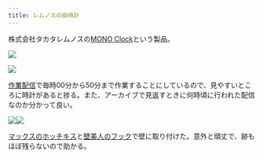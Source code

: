 ```yaml
---
title: レムノスの掛時計
---
```

株式会社タカタレムノスの[MONO Clock](https://www.amazon.co.jp/dp/B004UIT8BK)という製品。

![](https://lh3.googleusercontent.com/docs/ADP-6oH0EKNtukol5-6EqV06N72Kuc-zHYq4hTDun7NRMcNkEgSUKUgMONZhO65pHZ1iqS806ydqW8fNhhL6X42cuiUNQyRf3Fe0g8oQpSdtjwCfp5cySgzxkj1_UaYtNG7oNnCMHywBmlN3-F__W9XGyIGb-3UXnqU_LpidffGmAV7S3iFZqXXBQdG-fb_RGfPs90doq4Svzok12l6TN6iZ2NQ0x2vMkw0ERbU7tE0TO1tJAOWY1P1sRbmg4FrbJp3EyeYuvPK4HpdahQ8cJEJvUoLrcqGFtpfVLDCgD0THNE8jGXQuHWcf5-tb_clcC8v4kjue_EWmpd1Eqfwn5qPDHHCkTyz7ivn_hMlWoFriXmc6hoBOIK0QcmAlVPbb0AY220uBuGVXX_mmDJv-wjKW5_kgTCNJJLJfCXBJMErMBDviu__E1IbaEr1-Bgqmvnh6R5K5Ss2KkWQMutHDDBvFYCGOqF-Vy5YURCiPDHGJKc9cbvhMoFXzpLFFzxe6Z15C13YqSPe2FHgex2ba3-Fh21zczJDeRhhHEY2ZpJzcn2Pzc7K9mfCnaIoFL1Yz1gSemvtoCBrYXdXxIJqMziKMOvKHVzNA7N10WKvwHQ-E6GC8jsWXAaI08MXL4xOh2M5q9llDOkRLDovVECVCt9ElQ6VvDtYafNzp9G-NRSm7dwajsiKMQutSnsWw-WMvm42cDgwp4w5wkMkB2m0zi4jQiZnrnxmQwCywNQItOQv32Yo-EkNz_WH_hg5_G8DydsCJR0jQj2L4PIxOqIlx0ebxeC_yUMV4vL5lolXiSXQmH8vt6EuDfo2mmLOSJ09eAV2lKxwALu0JtYGmSdpMAXZAKnzpWelmE3Zqf2aLJPCUVoube_k770MONuATH9xK8MoyHhMRGuBLm7sY78e8Wt6MSLc-XMEz1sUu-QCEE07Yaqm8pa-k7kXq524V51LQbfFsYPfT4vx7fE3wavzhJPfmA_o97scwZybA2KUXiA4cpp2zVyXVPnD6s9PHxESRGYw6L0LReHAfb15BcrtBtjqIKr3Yyh4Y-U0YCZId-JsVUM5sMHhFGwqToRj9tYm-CiO2_S4hBvQZ1kWwAlQZx9j4oa-nuwGZjvlks2eHRE6_5lkHJKhOHWi_9PzgIt5Kax-MkuJ5LRDGbJSM20XKLuVGou4fJMnbp6PhMsPJsP_qIRtvAYD3HbQHF_HpT27FAkZ4OF2qlCT3KIWbqq4WJ9lpN0EvYGDThuSU5pm7uQc8lmYM9pJV)

![](https://lh3.googleusercontent.com/docs/ADP-6oGNaLBak2ZhRTpUFgsvZuQwKENdIFqSDG4Tyj5UfM1F02yNE38NENxZTDLGqzAQyrww49FZeOmdoIFBaVTwNQGjKDZmNwvmXckPxDv8QLLIAJtQYk25_Sgwv1iLKRMh2eDudTRx6ab8J-aL5OKaxfWdMYLuJ2O-RzmVQ0sAiFxZawNIDXuzkn4OwJCSQY93o266BMmsKK7HhMYLTk4wrF4Yfam4JtDunAv7M7UdXeB4yo88vWL0Dn4Pd5Stcj453B-wDVKbJuNZnIsrBC21mAQPMB8TrhGOAoWPYTeiwxTsSnA1Y7AQhcrP89Zp0KyNFVf8UzDzZ3FmmlYFHwWZVSkHOtdHnXgJnOpaM4JIWiwA4WVM_pyDObss0_hQI95WKH6n2ARx6ouTkuompaYotsG19rDEgkUOjFNiljOzeMRwLyLI7oq0WRPOZPKaJTzEnkvuL1Z5--QQMqdPS6TkWVvsliCfjbresShCfkNQmBimdgCcAGJGOjg5pM52MqITaPWrreOAiiSz0BZhlYA8BtyIwbxbFSxXlM4c-sMPNszQ6Gkg7SuBkf3GrDNkESkq0EUtiHkyBUhkHQ0MCO6_4yGBnU3HAYrW1oGEyL3jYLb5zWTd3-u4Dd6aYJZ6drQcMYdKYOA3iXqrRTYYaaxBnyT_QR0DCbKYCbGmkm7axetFjgVG8yFHzIrZ_mf4AwvHm_b3mtAbajZ3QdVlCNra-VQLYlVPGW9tIxc6bV5KKoPzful5euZGgwixzTxw-d37eedtO4xZmdtbRAHmtN5Ykt0vnk2YLAv1ZeAvppTYSthKQ_ioxNfQq60rRvTdQ4_2Iiommwsvg_2DA5ndM3PbKLNe7E-BmAyfrVamCiGNzU8eKgdiihIhcKkQ44XyitnJ1G_Eso9cbPjXZYLwY4LJeoNflQkKcjMlFpR6zsw2M1ynkIRco8h-dOSGl8h0qPNQwfOr5X4_YaRaXV5x83m3LbPLB-GwZTiqL824EM80sUnXMcF3deJceBcjd9b2GWMtjaytkijg1I_BzzpP0Hu6JoxIw9zdH_TwbDJeVOElhlRncNHM7kOD8Jn6zE5Qj8kegkDriQA131_K7A9YGY7BklLDb-D30JnRmfwVaRFm_cOT07oKJlIghJhWGmQex6RkJq0GL2a_JUsP2YRMifG0d3o1mQJhTf-8HoQtBSktvtNYgwG5YCABPSeOcvaH97sWrEbggAavz8fuDkyzVXyJe8hfOk-FgayabN3f7LQ2PaEumkJQ)

[作業配信](https://www.youtube.com/channel/UC5s-KpSDGzxWPWNv94PnJHw)で毎時00分から50分まで作業することにしているので、見やすいところに時計があると捗る。また、アーカイブで見返すときに何時頃に行われた配信なのか分かって良い。

![](https://lh3.googleusercontent.com/docs/ADP-6oHZd2X7BP2LF8THwu5dT_u1944MRbXcYlLvnt0TbaSgi6x54yVB1gKx9eejQSgPbK3qhfJVtSKxjXM_ijuGZjSfl8iauzRIdtMDIFcXHRkkYYFMxavFvAWyvl7JA3ji0i3x3dFlAwGojkeEE0MqyZK89q2DiYTT7qWkvHyZhNd4327_DxzsNkYBEwp6ayDnHLAALrdkEK_18Y-uFY4UXmfjwsSKoVWyQTT8TlG8M-jVWv9V4d4rot2X_u1OB2kzNbRovq-nqKrSr3Xp_prxRMPB1RovgZyl8-nN8nQ8MV0aaHntpENiI4VDs3x4YacVLKWmxEwoK0hJ13l12F6tqTG6td5FlaulriO-bS622ygnHV_7_TGxAuKshMbx8XvFZMEEGBnjxSW0BLfLuBWULd_mmX8pefILSUiHdCENEUhTNXeAspTIt4jYfKKJOLybVVDxjYzyjYCaM4QtwNorhen2UkU5UTTIzRGkCHqu_JkCPVU5wsOD6zcQPTj4wK1fteaCVkiRH3PlTMA1yuVmc2oxuWM3r8fe5FsrF0g1pMVHDnh8figogibbw2sr57gYcqQWC2pyptiHvjnFu0RHvY9Wxxzjs1VcNToHxv8atYVxqGIKtwZu2WnnkUM8N-4nUik5yzHl_o9OGoO7dhD8zE0KoKDwlAHfqZbyFvAIIDXi1rcUEiqRwVabMa_TzUoVqL1lqE79gUcX56mJhcjy18yqZhJVHy_Jzje2rjvfwv-GE2CnzhOVQFNSlR1-j6jahtwMngATI0Yw1NbHiibZVSnDkO3KIsVy1mi5LTso6w8wGKj4MYu674Ctqsm4eqg13T5ARPtjTqg4k4qdLwEQyBNw9ia9VVYPNGfmSEclLa4AdAFGwXWTz2EQAwOv7cB7BI2FigwD42JgUQPDxb5tWw9EYeTqTRk3s_ylbUNsYYMjnpH5b4DKxk3pHyqGBsaD4DScgW7oYAJ2knWcD608zWtTEaYeXRnqR-iiJW17bpbk5X5GkGcDpWh1vGXm9GzPu3UjbbIivT6GDAB3KEy7E3RLlngj8PpUk0fWsKaE5IsrYpMc46gqiQcjj6GDMt-Of94abJ6oPTSE4wC_9AErlLCbtVRaziYFBfaSpNBJbYPhnRxM9cp5vP6SxdrSNsvUDYO3es4UM2G1S-xCvRQi_eYoYsU7yeero-P10ERBTSi2FT2CAy2qDtSsIUB7fNcG7gbeSIIHRcGA8pvW3LZ8Yg-OyIQMRNXey4XtFguqIHZdfWaa)![](https://lh3.googleusercontent.com/docs/ADP-6oHkuFM3y8HOhL3F0gSfs8KWAI_dYSGIpH4ZvzntTS1aIhgm8h9aVQyhEypSWKsDaJ7EVQDL3GUCZNsGdB53HR5Mau3lwNbQvdLa_Dk7sv31balkdgGJUD8pBpNwQxSEuu04fy8GrzOu9IxIkM7Pk5tZMv7ujTRAQnoLF2nvrpjRSAjtDd78WVmsXMTJnFAoYnuEkDibOD-TVJSlKLd1B73xb5R4qELfC6fbOqEtQDN9D2oOFLQLFz_biIqgDiQaKcas-zqj8dC245Zu6lUilh35Nd1RnLz1CciidyZ2KIxGV4PIx3Cdb1Q7ZA7k8STMU3zjt6rgOCir2eCrlpwfVYb7QBQnbyxHFI21FpA-wwWpJaP1-lR-CrowaGw9F-RyVlytto3gzC6WJ4RRua1UOgS3CM2VawB-M_C5vWVvDMKEBZxZB8exUVtUvkb_Os203oTBxvnuFqhDNH0cTtvkeTTDuYugDmnvFh2i5j9krNDEq89c_X2Yb0rVZ-e_y-d4darVrgjibJm09Z8enwWBXDqlmp-_s6n4Q1_f7Law5TaKGQtcqKGG7kC0EbRCzIzP0YMSNkpEGgxRQDWRDv3mVntlBGRjLuqimSzOHD4RScYh-FnZaiGpWKwgNe-D6Np-gYZmCIPVc3sBar07EJXpM2YLhilO9u_jaASLGQkXTc04p0Xj7hmZx9rkVZ-eU8eWtJToaeMXBHZulZbhw_DGGW5y0123zVRneAoGtNz5Zj7nYSzwtemlU5ykwr0Cnf2yRWC0upsui-u2c2dlfUP2VPsiESKDGoAYmvm6fmFLZbT3ZxCEZY544gke7YfaEI5nq-2utvbJTfBUDY0AIKJwe_Fiv008uC9OIus-rBjwkz8ckWwEY5Ywhpn2HDr24fm-Jfgj-kiHj_Y72HOwUKXQkGSv-Ydn4mixOefCXoICXgrzYLVPUaYiLimxoV9I6pdw5BPeBZCWmxBYbS5Avs7TVyDHJ0wF_BA-kF0FL6W6XoMEKUI4_NMxDYelgJTtxmaA-Ov2xii9GyezLsbDs4V6br9zZLnHgVBVQrX9LQct1Z2Kfsh7EarFMCmV4fQZhrw7TMypDGwdCZCdulfwn7f-oxwia25_n8PDPAVZun0mc-t1KYZqcXPM5nqQICa9Y5ojq2mvP4dvsk9fmOzZ6sF98gNB5gVnKNub1Y2zQirbXuSXqAOs1_BJO5t92KYyM3RtDx6ggNt-sIROrtpyEAvL4rrEQvkeDgnk3_7z4T3uMGWWf8h4)

[マックスのホッチキス](https://www.amazon.co.jp/dp/B000O9WRWG)と[壁美人のフック](https://www.amazon.co.jp/dp/B00CU78TDG)で壁に取り付けた。意外と頑丈で、跡もほぼ残らないので助かる。
